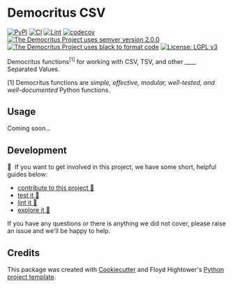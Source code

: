 # Democritus CSV

[![PyPI](https://img.shields.io/pypi/v/d8s-csv.svg)](https://pypi.python.org/pypi/d8s-csv)
[![CI](https://github.com/democritus-project/d8s-csv/workflows/CI/badge.svg)](https://github.com/democritus-project/d8s-csv/actions)
[![Lint](https://github.com/democritus-project/d8s-csv/workflows/Lint/badge.svg)](https://github.com/democritus-project/d8s-csv/actions)
[![codecov](https://codecov.io/gh/democritus-project/d8s-csv/branch/main/graph/badge.svg?token=V0WOIXRGMM)](https://codecov.io/gh/democritus-project/d8s-csv)
[![The Democritus Project uses semver version 2.0.0](https://img.shields.io/badge/-semver%20v2.0.0-22bfda)](https://semver.org/spec/v2.0.0.html)
[![The Democritus Project uses black to format code](https://img.shields.io/badge/code%20style-black-000000.svg)](https://github.com/psf/black)
[![License: LGPL v3](https://img.shields.io/badge/License-LGPL%20v3-blue.svg)](https://choosealicense.com/licenses/lgpl-3.0/)

Democritus functions<sup>[1]</sup> for working with CSV, TSV, and other ____ Separated Values.

[1] Democritus functions are <i>simple, effective, modular, well-tested, and well-documented</i> Python functions.

## Usage

Coming soon...

## Development

👋 &nbsp;If you want to get involved in this project, we have some short, helpful guides below:

- [contribute to this project 🥇][contributing]
- [test it 🧪][local-dev]
- [lint it 🧹][local-dev]
- [explore it 🔭][local-dev]

If you have any questions or there is anything we did not cover, please raise an issue and we'll be happy to help.

## Credits

This package was created with [Cookiecutter](https://github.com/audreyr/cookiecutter) and Floyd Hightower's [Python project template](https://github.com/fhightower-templates/python-project-template).

[contributing]: https://github.com/democritus-project/.github/blob/main/CONTRIBUTING.md#contributing-a-pr-
[local-dev]: https://github.com/democritus-project/.github/blob/main/CONTRIBUTING.md#local-development-
